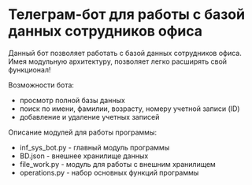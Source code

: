 # Телеграм-бот для работы с базой данных сотрудников офиса #
Данный бот позволяет работать с базой данных сотрудников офиса. Имея модульную архитектуру, позволяет легко расширять свой функционал!

Возможности бота:
* просмотр полной базы данных
* поиск по имени, фамилии, возрасту, номеру учетной записи (ID)
* добавление и удаление учетных записей

Описание модулей для работы программы:
* inf_sys_bot.py - главный модуль программы
* BD.json - внешнее хранилище данных
* file_work.py - модуль для работы с внешним хранилищем
* operations.py - набор основных функций программы
